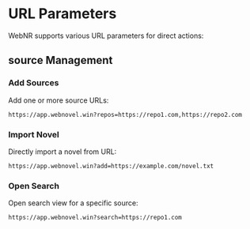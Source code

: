 # URL Parameters

WebNR supports various URL parameters for direct actions:

## source Management

### Add Sources

Add one or more source URLs:

```
https://app.webnovel.win?repos=https://repo1.com,https://repo2.com
```

### Import Novel

Directly import a novel from URL:

```
https://app.webnovel.win?add=https://example.com/novel.txt
```

### Open Search

Open search view for a specific source:

```
https://app.webnovel.win?search=https://repo1.com
```
